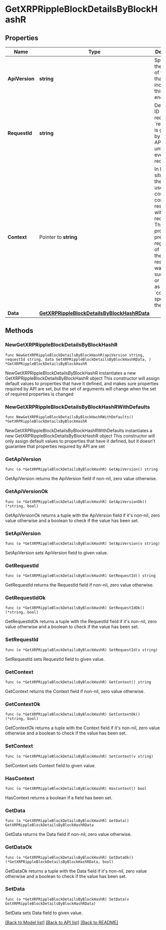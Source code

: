 # GetXRPRippleBlockDetailsByBlockHashR

## Properties

Name | Type | Description | Notes
------------ | ------------- | ------------- | -------------
**ApiVersion** | **string** | Specifies the version of the API that incorporates this endpoint. | 
**RequestId** | **string** | Defines the ID of the request. The &#x60;requestId&#x60; is generated by Crypto APIs and it&#39;s unique for every request. | 
**Context** | Pointer to **string** | In batch situations the user can use the context to correlate responses with requests. This property is present regardless of whether the response was successful or returned as an error. &#x60;context&#x60; is specified by the user. | [optional] 
**Data** | [**GetXRPRippleBlockDetailsByBlockHashRData**](GetXRPRippleBlockDetailsByBlockHashRData.md) |  | 

## Methods

### NewGetXRPRippleBlockDetailsByBlockHashR

`func NewGetXRPRippleBlockDetailsByBlockHashR(apiVersion string, requestId string, data GetXRPRippleBlockDetailsByBlockHashRData, ) *GetXRPRippleBlockDetailsByBlockHashR`

NewGetXRPRippleBlockDetailsByBlockHashR instantiates a new GetXRPRippleBlockDetailsByBlockHashR object
This constructor will assign default values to properties that have it defined,
and makes sure properties required by API are set, but the set of arguments
will change when the set of required properties is changed

### NewGetXRPRippleBlockDetailsByBlockHashRWithDefaults

`func NewGetXRPRippleBlockDetailsByBlockHashRWithDefaults() *GetXRPRippleBlockDetailsByBlockHashR`

NewGetXRPRippleBlockDetailsByBlockHashRWithDefaults instantiates a new GetXRPRippleBlockDetailsByBlockHashR object
This constructor will only assign default values to properties that have it defined,
but it doesn't guarantee that properties required by API are set

### GetApiVersion

`func (o *GetXRPRippleBlockDetailsByBlockHashR) GetApiVersion() string`

GetApiVersion returns the ApiVersion field if non-nil, zero value otherwise.

### GetApiVersionOk

`func (o *GetXRPRippleBlockDetailsByBlockHashR) GetApiVersionOk() (*string, bool)`

GetApiVersionOk returns a tuple with the ApiVersion field if it's non-nil, zero value otherwise
and a boolean to check if the value has been set.

### SetApiVersion

`func (o *GetXRPRippleBlockDetailsByBlockHashR) SetApiVersion(v string)`

SetApiVersion sets ApiVersion field to given value.


### GetRequestId

`func (o *GetXRPRippleBlockDetailsByBlockHashR) GetRequestId() string`

GetRequestId returns the RequestId field if non-nil, zero value otherwise.

### GetRequestIdOk

`func (o *GetXRPRippleBlockDetailsByBlockHashR) GetRequestIdOk() (*string, bool)`

GetRequestIdOk returns a tuple with the RequestId field if it's non-nil, zero value otherwise
and a boolean to check if the value has been set.

### SetRequestId

`func (o *GetXRPRippleBlockDetailsByBlockHashR) SetRequestId(v string)`

SetRequestId sets RequestId field to given value.


### GetContext

`func (o *GetXRPRippleBlockDetailsByBlockHashR) GetContext() string`

GetContext returns the Context field if non-nil, zero value otherwise.

### GetContextOk

`func (o *GetXRPRippleBlockDetailsByBlockHashR) GetContextOk() (*string, bool)`

GetContextOk returns a tuple with the Context field if it's non-nil, zero value otherwise
and a boolean to check if the value has been set.

### SetContext

`func (o *GetXRPRippleBlockDetailsByBlockHashR) SetContext(v string)`

SetContext sets Context field to given value.

### HasContext

`func (o *GetXRPRippleBlockDetailsByBlockHashR) HasContext() bool`

HasContext returns a boolean if a field has been set.

### GetData

`func (o *GetXRPRippleBlockDetailsByBlockHashR) GetData() GetXRPRippleBlockDetailsByBlockHashRData`

GetData returns the Data field if non-nil, zero value otherwise.

### GetDataOk

`func (o *GetXRPRippleBlockDetailsByBlockHashR) GetDataOk() (*GetXRPRippleBlockDetailsByBlockHashRData, bool)`

GetDataOk returns a tuple with the Data field if it's non-nil, zero value otherwise
and a boolean to check if the value has been set.

### SetData

`func (o *GetXRPRippleBlockDetailsByBlockHashR) SetData(v GetXRPRippleBlockDetailsByBlockHashRData)`

SetData sets Data field to given value.



[[Back to Model list]](../README.md#documentation-for-models) [[Back to API list]](../README.md#documentation-for-api-endpoints) [[Back to README]](../README.md)


